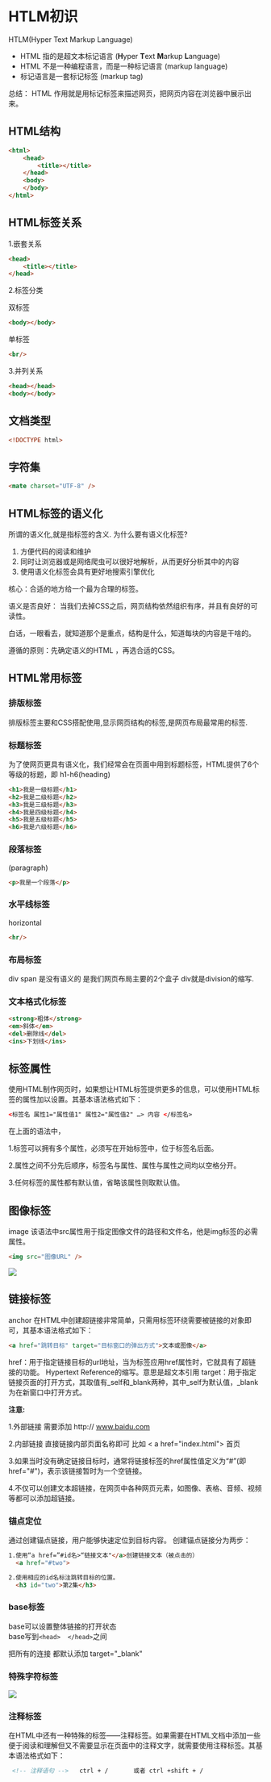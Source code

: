# HTLM初识

HTLM(Hyper Text Markup Language)

- HTML 指的是超文本标记语言 (**H**yper **T**ext **M**arkup **L**anguage)
- HTML 不是一种编程语言，而是一种标记语言 (markup language)
- 标记语言是一套标记标签 (markup tag)

总结： HTML 作用就是用标记标签来描述网页，把网页内容在浏览器中展示出来。 

## HTML结构
```html
<html>
	<head>
        <title></title>
    </head>
    <body>
    </body>
</html>
```

## HTML标签关系

1.嵌套关系

```html
<head>
    <title></title>
</head>
```

2.标签分类

双标签

```html
<body></body>
```

单标签

```html
<br/>
```

3.并列关系

```html
<head></head>
<body></body>
```

## 文档类型

```html
<!DOCTYPE html>
```

## 字符集

```html
<mate charset="UTF-8" />
```

## HTML标签的语义化
所谓的语义化,就是指标签的含义.
为什么要有语义化标签?
1. 方便代码的阅读和维护
2. 同时让浏览器或是网络爬虫可以很好地解析，从而更好分析其中的内容 
3. 使用语义化标签会具有更好地搜索引擎优化 

核心：合适的地方给一个最为合理的标签。

语义是否良好： 当我们去掉CSS之后，网页结构依然组织有序，并且有良好的可读性。

白话，一眼看去，就知道那个是重点，结构是什么，知道每块的内容是干啥的。

遵循的原则：先确定语义的HTML ，再选合适的CSS。
## HTML常用标签
### 排版标签
排版标签主要和CSS搭配使用,显示网页结构的标签,是网页布局最常用的标签.
### 标题标签
为了使网页更具有语义化，我们经常会在页面中用到标题标签，HTML提供了6个等级的标题，即
h1-h6(heading)
```html
<h1>我是一级标题</h1>
<h2>我是二级标题</h2>
<h3>我是三级标题</h3>
<h4>我是四级标题</h4>
<h5>我是五级标题</h5>
<h6>我是六级标题</h6>
```
### 段落标签
(paragraph)
```html
<p>我是一个段落</p>
```
### 水平线标签
horizontal
```html
<hr/>
```
### 布局标签
div span 是没有语义的 是我们网页布局主要的2个盒子 
div就是division的缩写.
### 文本格式化标签
```html
<strong>粗体</strong>
<em>斜体</em>
<del>删除线</del>
<ins>下划线</ins>
```
## 标签属性
使用HTML制作网页时，如果想让HTML标签提供更多的信息，可以使用HTML标签的属性加以设置。其基本语法格式如下：
```html
<标签名 属性1="属性值1" 属性2="属性值2" …> 内容 </标签名>
```
在上面的语法中，

1.标签可以拥有多个属性，必须写在开始标签中，位于标签名后面。

2.属性之间不分先后顺序，标签名与属性、属性与属性之间均以空格分开。

3.任何标签的属性都有默认值，省略该属性则取默认值。

## 图像标签
image
该语法中src属性用于指定图像文件的路径和文件名，他是img标签的必需属性。
```html
<img src="图像URL" />
```
<img src="images/img.png">

## 链接标签
anchor
在HTML中创建超链接非常简单，只需用标签环绕需要被链接的对象即可，其基本语法格式如下：
```html
<a href="跳转目标" target="目标窗口的弹出方式">文本或图像</a>
```
href：用于指定链接目标的url地址，当为标签应用href属性时，它就具有了超链接的功能。  Hypertext Reference的缩写。意思是超文本引用
target：用于指定链接页面的打开方式，其取值有_self和_blank两种，其中_self为默认值，_blank为在新窗口中打开方式。

**注意:**

1.外部链接 需要添加 http:// www.baidu.com

2.内部链接 直接链接内部页面名称即可 比如 < a href="index.html"> 首页 </a >

3.如果当时没有确定链接目标时，通常将链接标签的href属性值定义为“#”(即href="#")，表示该链接暂时为一个空链接。

4.不仅可以创建文本超链接，在网页中各种网页元素，如图像、表格、音频、视频等都可以添加超链接。
### 锚点定位
通过创建锚点链接，用户能够快速定位到目标内容。
创建锚点链接分为两步：
```html
1.使用“a href=”#id名>“链接文本"</a>创建链接文本（被点击的）
  <a href="#two">   

2.使用相应的id名标注跳转目标的位置。
  <h3 id="two">第2集</h3> 
```
### base标签
base可以设置整体链接的打开状态<br/>
base写到```<head>  </head>```之间

把所有的连接 都默认添加 target="_blank"
### 特殊字符标签
<img src="images/zifu.png">

### 注释标签
在HTML中还有一种特殊的标签——注释标签。如果需要在HTML文档中添加一些便于阅读和理解但又不需要显示在页面中的注释文字，就需要使用注释标签。其基本语法格式如下：
```html
 <!-- 注释语句 -->   ctrl + /       或者 ctrl +shift + / 
```
